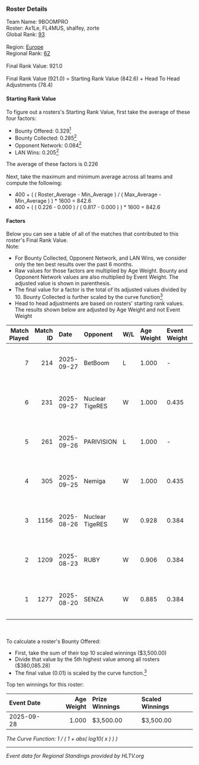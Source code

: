 ### Roster Details<br />
Team Name: 9BOOMPRO<br />
Roster: Ax1Le, FL4MUS, shalfey, zorte<br />
Global Rank: [93](../../standings_global_2025_10_06.md)<br />
<br />
Region: [Europe]( ../../standings_europe_2025_10_06.md)<br />
Regional Rank: [62]( ../../standings_europe_2025_10_06.md)<br />
<br />
Final Rank Value:  921.0<br />
<br />
Final Rank Value (921.0) = Starting Rank Value (842.6) + Head To Head Adjustments (78.4)<br />

#### Starting Rank Value<br />
To figure out a rosters's Starting Rank Value, first take the average of these four factors:<br />
- Bounty Offered: 0.329[<sup>1</sup>](#table2)
- Bounty Collected: 0.285[<sup>2</sup>](#table1)
- Opponent Network: 0.084[<sup>2</sup>](#table1)
- LAN Wins: 0.205[<sup>2</sup>](#table1)

The average of these factors is 0.226<br />
<br />
Next, take the maximum and minimum average across all teams and compute the following:<br />
- 400 + ( ( Roster_Average - Min_Average ) / ( Max_Average - Min_Average ) ) * 1600 = 842.6
- 400 + ( ( 0.226 - 0.000 ) / ( 0.817 - 0.000 ) ) * 1600 = 842.6


#### Factors<br />
Below you can see a table of all of the matches that contributed to this roster's Final Rank Value.<br />
Note:<br />

- For Bounty Collected, Opponent Network, and LAN Wins, we consider only the ten best results over the past 6 months.
- Raw values for those factors are multiplied by Age Weight. Bounty and Opponent Network values are also multiplied by Event Weight. The adjusted value is shown in parenthesis.
- The final value for a factor is the total of its adjusted values divided by 10. Bounty Collected is further scaled by the curve function[<sup>3</sup>](#curveFunction)
- Head to head adjustments are based on rosters' starting rank values. The results shown below are adjusted by Age Weight and not Event Weight
<span id="table1"></span><br />


| Match Played | Match ID | Date       | Opponent        | W/L | Age Weight | Event Weight | Bounty Collected | Opponent Network | LAN Wins  | H2H Adj. | Roster                                 |
| -: | -: | :- | :- | :- | :- | :- | :- | :- | :- | -: | :- |
|            7 |      214 | 2025-09-27 | BetBoom         | L   | 1.000      | -            | -                | -                | -         |    -1.81 | Ax1Le, FL4MUS, shalfey, sugaR, zorte   |
|            6 |      231 | 2025-09-27 | Nuclear TigeRES | W   | 1.000      | 0.435        | 0.003 (0.001)    | 0.303 (0.132)    | 1 (1.000) |    14.20 | Ax1Le, FL4MUS, shalfey, sugaR, zorte   |
|            5 |      261 | 2025-09-26 | PARIVISION      | L   | 1.000      | -            | -                | -                | -         |    -1.55 | Ax1Le, FL4MUS, shalfey, sugaR, zorte   |
|            4 |      305 | 2025-09-25 | Nemiga          | W   | 1.000      | 0.435        | 0.045 (0.019)    | 0.391 (0.170)    | 1 (1.000) |    24.52 | Ax1Le, FL4MUS, shalfey, sugaR, zorte   |
|            3 |     1156 | 2025-08-26 | Nuclear TigeRES | W   | 0.928      | 0.384        | 0.003 (0.001)    | 0.303 (0.108)    | 0 (0.000) |    12.88 | Ax1Le, FL4MUS, n0rb3r7, shalfey, zorte |
|            2 |     1209 | 2025-08-23 | RUBY            | W   | 0.906      | 0.384        | 0.022 (0.008)    | 1.000 (0.348)    | 0 (0.000) |    16.27 | Ax1Le, FL4MUS, n0rb3r7, shalfey, zorte |
|            1 |     1277 | 2025-08-20 | SENZA           | W   | 0.885      | 0.384        | 0.005 (0.002)    | 0.247 (0.084)    | 0 (0.000) |    13.93 | Ax1Le, FL4MUS, n0rb3r7, shalfey, zorte |

<br />
<span id="table2"></span><br />
To calculate a roster's Bounty Offered:<br />

- First, take the sum of their top 10 scaled winnings ($3,500.00)
- Divide that value by the 5th highest value among all rosters ($380,085.28)
- The final value (0.01) is scaled by the curve function.[<sup>3</sup>](#curveFunction)

Top ten winnings for this roster:<br />

| Event Date | Age Weight | Prize Winnings | Scaled Winnings |
| :- | -: | :- | :- |
| 2025-09-28 |      1.000 | $3,500.00      | $3,500.00       |


<span id="curveFunction"></span>_The Curve Function: 1 / ( 1 + abs( log10( x ) ) )_<br />

---
_Event data for Regional Standings provided by HLTV.org_<br />
